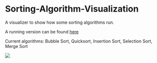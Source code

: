 # Sorting-Algorithm-Visualization
A visualizer to show how some sorting algorithms run.

A running version can be found [here](https://jacoba2000.github.io/Sorting-Algorithm-Visualization/)

Current algorithms: Bubble Sort, Quicksort, Insertion Sort, Selection Sort, Merge Sort

![](https://i.imgur.com/i2yDpb9.gif)
